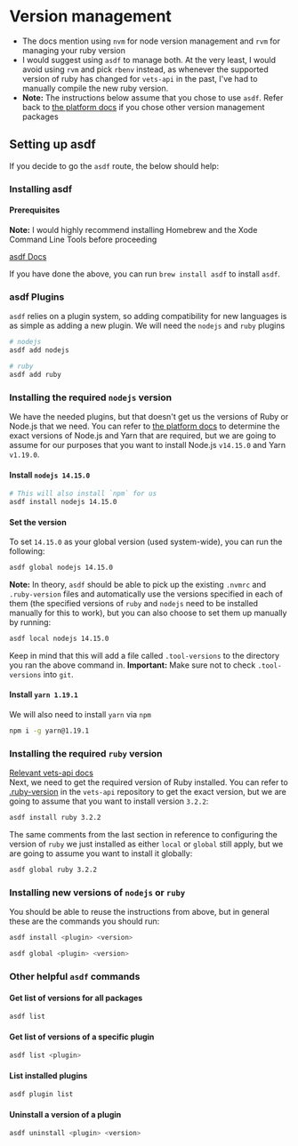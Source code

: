 # Version management
* The docs mention using `nvm` for node version management and `rvm` for managing your ruby version
* I would suggest using `asdf` to manage both. At the very least, I would avoid using `rvm` and pick `rbenv` instead, as whenever the supported version of ruby has changed for `vets-api` in the past, I've had to manually compile the new ruby version.
* **Note:** The instructions below assume that you chose to use `asdf`. Refer back to [the platform docs](https://depo-platform-documentation.scrollhelp.site/getting-started/setting-up-va-gov-locally) if you chose other version management packages

## Setting up asdf
If you decide to go the `asdf` route, the below should help:

### Installing asdf
#### Prerequisites
**Note:** I would highly recommend installing Homebrew and the Xode Command Line Tools before proceeding

[asdf Docs](https://asdf-vm.com/guide/getting-started.html#community-supported-download-methods)

If you have done the above, you can run `brew install asdf` to install `asdf`.

### asdf Plugins
`asdf` relies on a plugin system, so adding compatibility for new languages is as simple as adding a new plugin. We will need the `nodejs` and `ruby` plugins
```sh
# nodejs
asdf add nodejs

# ruby
asdf add ruby
```

### Installing the required `nodejs` version
We have the needed plugins, but that doesn't get us the versions of Ruby or Node.js that we need. You can refer to [the platform docs](https://depo-platform-documentation.scrollhelp.site/developer-docs/setting-up-your-local-frontend-environment#Settingupyourlocalfrontendenvironment-Step1:SetupNode) to determine the exact versions of Node.js and Yarn that are required, but we are going to assume for our purposes that you want to install Node.js `v14.15.0` and Yarn `v1.19.0`.
#### Install `nodejs 14.15.0`
```sh
# This will also install `npm` for us
asdf install nodejs 14.15.0
```

#### Set the version
To set `14.15.0` as your global version (used system-wide), you can run the following:
```sh
asdf global nodejs 14.15.0
```

**Note:** In theory, `asdf` should be able to pick up the existing `.nvmrc` and `.ruby-version` files and automatically use the versions specified in each of them (the specified versions of `ruby` and `nodejs` need to be installed manually for this to work), but you can also choose to set them up manually by running:
```sh
asdf local nodejs 14.15.0
```

Keep in mind that this will add a file called `.tool-versions` to the directory you ran the above command in. **Important:** Make sure not to check `.tool-versions` into `git`.

#### Install `yarn 1.19.1`
We will also need to install `yarn` via `npm`
```sh
npm i -g yarn@1.19.1
```

### Installing the required `ruby` version
[Relevant vets-api docs](https://github.com/department-of-veterans-affairs/vets-api/blob/master/docs/setup/native.md#installing-rvm)  
Next, we need to get the required version of Ruby installed. You can refer to  [.ruby-version](https://github.com/department-of-veterans-affairs/vets-api/blob/master/.ruby-version) in the `vets-api` repository to get the exact version, but we are going to assume that you want to install version `3.2.2`:
```sh
asdf install ruby 3.2.2
```

The same comments from the last section in reference to configuring the version of `ruby` we just installed as either `local` or `global` still apply, but we are going to assume you want to install it globally:
```sh
asdf global ruby 3.2.2
```

### Installing new versions of `nodejs` or `ruby`
You should be able to reuse the instructions from above, but in general these are the commands you should run:
```sh
asdf install <plugin> <version>

asdf global <plugin> <version>
```

### Other helpful `asdf` commands
#### Get list of versions for all packages
```sh
asdf list
```

#### Get list of versions of a specific plugin
```sh
asdf list <plugin>
```

#### List installed plugins
```sh
asdf plugin list
```

#### Uninstall a version of a plugin
```sh
asdf uninstall <plugin> <version>
```
